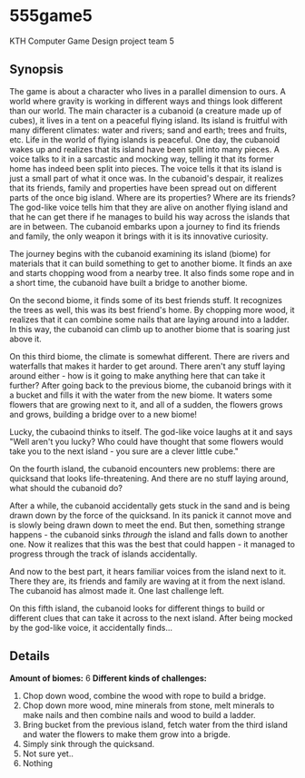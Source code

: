 # 555game5
KTH Computer Game Design project team 5

## Synopsis
The game is about a character who lives in a parallel dimension to ours. A world where gravity is working in different ways and things look different than our world.
The main character is a cubanoid (a creature made up of cubes), it lives in a tent on a peaceful flying island. Its island is fruitful with many different climates: water and rivers; sand and earth; trees and fruits, etc. Life in the world of flying islands is peaceful.
One day, the cubanoid wakes up and realizes that its island have been split into many pieces.
A voice talks to it in a sarcastic and mocking way, telling it that its former home has indeed been split into pieces. The voice tells it that its island is just a small part of what it once was. In the cubanoid's despair, it realizes that its friends, family and properties have been spread out on different parts of the once big island. Where are its properties? Where are its friends?
The god-like voice tells him that they are alive on another flying island and that he can get there if he manages to build his way across the islands that are in between.
The cubanoid embarks upon a journey to find its friends and family, the only weapon it brings with it is its innovative curiosity.

The journey begins with the cubanoid examining its island (biome) for materials that it can build something to get to another biome. It finds an axe and starts chopping wood from a nearby tree. It also finds some rope and in a short time, the cubanoid have built a bridge to another biome.

On the second biome, it finds some of its best friends stuff. It recognizes the trees as well, this was its best friend's home.
By chopping more wood, it realizes that it can combine some nails that are laying around into a ladder. In this way, the cubanoid can climb up to another biome that is soaring just above it.

On this third biome, the climate is somewhat different. There are rivers and waterfalls that makes it harder to get around. There aren't any stuff laying around either - how is it going to make anything here that can take it further?
After going back to the previous biome, the cubanoid brings with it a bucket and fills it with the water from the new biome. It waters some flowers that are growing next to it, and all of a sudden, the flowers grows and grows, building a bridge over to a new biome!

Lucky, the cubaoind thinks to itself. The god-like voice laughs at it and says "Well aren't you lucky? Who could have thought that some flowers would take you to the next island - you sure are a clever little cube."

On the fourth island, the cubanoid encounters new problems: there are quicksand that looks life-threatening. And there are no stuff laying around, what should the cubanoid do?

After a while, the cubanoid accidentally gets stuck in the sand and is being drawn down by the force of the quicksand. In its panick it cannot move and is slowly being drawn down to meet the end. But then, something strange happens - the cubanoid sinks _through_ the island and falls down to another one. Now it realizes that this was the best that could happen - it managed to progress through the track of islands accidentally.

And now to the best part, it hears familiar voices from the island next to it. There they are, its friends and family are waving at it from the next island. The cubanoid has almost made it. One last challenge left.

On this fifth island, the cubanoid looks for different things to build or different clues that can take it across to the next island. After being mocked by the god-like voice, it accidentally finds...


## Details
**Amount of biomes:** 6
**Different kinds of challenges:**
1. Chop down wood, combine the wood with rope to build a bridge.
2. Chop down more wood, mine minerals from stone, melt minerals to make nails and then combine nails and wood to build a ladder.
3. Bring bucket from the previous island, fetch water from the third island and water the flowers to make them grow into a brigde.
4. Simply sink through the quicksand.
5. Not sure yet..
6. Nothing
